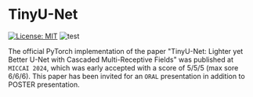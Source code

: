 # TinyU-Net

[![License: MIT](https://img.shields.io/badge/License-MIT-yellow.svg)](https://opensource.org/licenses/MIT) ![test](https://img.shields.io/static/v1?label=By&message=Pytorch&color=red)

The official PyTorch implementation of the paper "TinyU-Net: Lighter yet Better U-Net with Cascaded Multi-Receptive Fields" was published at `MICCAI 2024`, which was early accepted with a score of 5/5/5 (max sore 6/6/6). This paper has been invited for an `ORAL` presentation in addition to POSTER presentation.